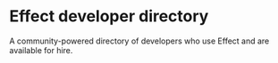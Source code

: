 # Effect developer directory
A community-powered directory of developers who use Effect and are available for hire.
